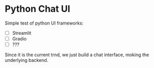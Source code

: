 # Python Chat UI

Simple test of python UI frameworks:
- [ ] Streamlit
- [ ] Gradio
- [ ] ???

Since it is the current trnd, we just build a chat interface, moking the underlying backend.